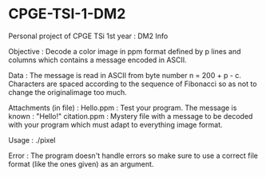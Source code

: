 # CPGE-TSI-1-DM2

Personal project of CPGE TSi 1st year : DM2 Info

Objective : Decode a color image in ppm format defined by p lines and columns which contains a message encoded in ASCII.

Data : The message is read in ASCII from byte number n = 200 + p - c.
    Characters are spaced according to the sequence of Fibonacci so as not to change the originalimage too much.

Attachments (in file) :
    Hello.ppm : Test your program. The message is known : "Hello!"
    citation.ppm : Mystery file with a message to be decoded with your program which must adapt to everything image format.

Usage : ./pixel

Error : The program doesn't handle errors so make sure to use a correct file format (like the ones given) as an argument.